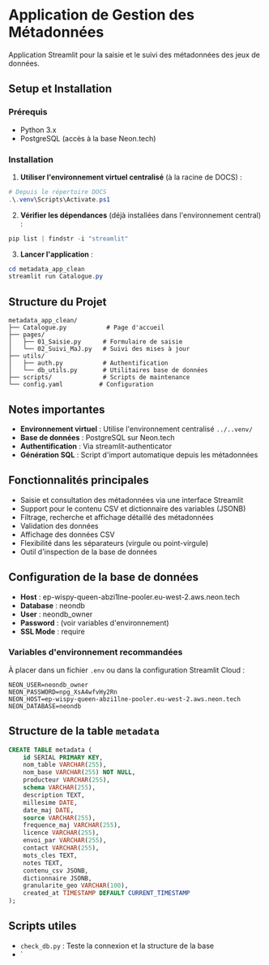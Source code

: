 # Application de Gestion des Métadonnées

Application Streamlit pour la saisie et le suivi des métadonnées des jeux de données.

## Setup et Installation

### Prérequis
- Python 3.x
- PostgreSQL (accès à la base Neon.tech)

### Installation

1. **Utiliser l'environnement virtuel centralisé** (à la racine de DOCS) :
```powershell
# Depuis le répertoire DOCS
.\.venv\Scripts\Activate.ps1
```

2. **Vérifier les dépendances** (déjà installées dans l'environnement central) :
```powershell
pip list | findstr -i "streamlit"
```

3. **Lancer l'application** :
```powershell
cd metadata_app_clean
streamlit run Catalogue.py
```

## Structure du Projet

```
metadata_app_clean/
├── Catalogue.py           # Page d'accueil
├── pages/
│   ├── 01_Saisie.py      # Formulaire de saisie
│   └── 02_Suivi_MaJ.py   # Suivi des mises à jour
├── utils/
│   ├── auth.py           # Authentification
│   └── db_utils.py       # Utilitaires base de données
├── scripts/              # Scripts de maintenance
└── config.yaml          # Configuration

```

## Notes importantes

- **Environnement virtuel** : Utilise l'environnement centralisé `../..venv/`
- **Base de données** : PostgreSQL sur Neon.tech
- **Authentification** : Via streamlit-authenticator
- **Génération SQL** : Script d'import automatique depuis les métadonnées

## Fonctionnalités principales

- Saisie et consultation des métadonnées via une interface Streamlit
- Support pour le contenu CSV et dictionnaire des variables (JSONB)
- Filtrage, recherche et affichage détaillé des métadonnées
- Validation des données
- Affichage des données CSV
- Flexibilité dans les séparateurs (virgule ou point-virgule)
- Outil d'inspection de la base de données

## Configuration de la base de données

- **Host** : ep-wispy-queen-abzi1lne-pooler.eu-west-2.aws.neon.tech
- **Database** : neondb
- **User** : neondb_owner
- **Password** : (voir variables d'environnement)
- **SSL Mode** : require

### Variables d'environnement recommandées

À placer dans un fichier `.env` ou dans la configuration Streamlit Cloud :
```
NEON_USER=neondb_owner
NEON_PASSWORD=npg_XsA4wfvHy2Rn
NEON_HOST=ep-wispy-queen-abzi1lne-pooler.eu-west-2.aws.neon.tech
NEON_DATABASE=neondb
```

## Structure de la table `metadata`

```sql
CREATE TABLE metadata (
    id SERIAL PRIMARY KEY,
    nom_table VARCHAR(255),
    nom_base VARCHAR(255) NOT NULL,
    producteur VARCHAR(255),
    schema VARCHAR(255),
    description TEXT,
    millesime DATE,
    date_maj DATE,
    source VARCHAR(255),
    frequence_maj VARCHAR(255),
    licence VARCHAR(255),
    envoi_par VARCHAR(255),
    contact VARCHAR(255),
    mots_cles TEXT,
    notes TEXT,
    contenu_csv JSONB,
    dictionnaire JSONB,
    granularite_geo VARCHAR(100),
    created_at TIMESTAMP DEFAULT CURRENT_TIMESTAMP
);
```

## Scripts utiles

- `check_db.py` : Teste la connexion et la structure de la base
- `